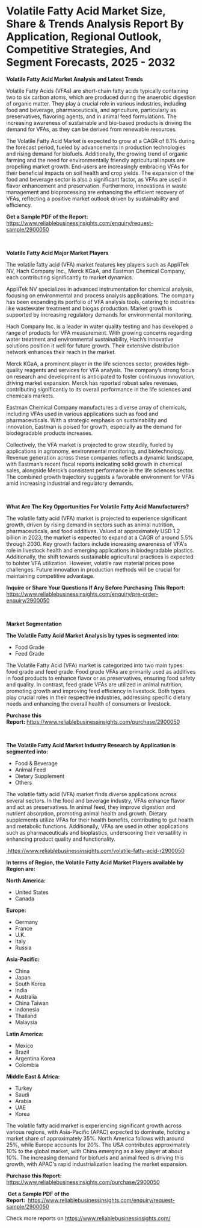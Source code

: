 <p><h1>Volatile Fatty Acid Market Size, Share & Trends Analysis Report By Application, Regional Outlook, Competitive Strategies, And Segment Forecasts, 2025 - 2032</h1></p><p><strong>Volatile Fatty Acid Market Analysis and Latest Trends</strong></p>
<p><p>Volatile Fatty Acids (VFAs) are short-chain fatty acids typically containing two to six carbon atoms, which are produced during the anaerobic digestion of organic matter. They play a crucial role in various industries, including food and beverage, pharmaceuticals, and agriculture, particularly as preservatives, flavoring agents, and in animal feed formulations. The increasing awareness of sustainable and bio-based products is driving the demand for VFAs, as they can be derived from renewable resources.</p><p>The Volatile Fatty Acid Market is expected to grow at a CAGR of 8.1% during the forecast period, fueled by advancements in production technologies and rising demand for biofuels. Additionally, the growing trend of organic farming and the need for environmentally friendly agricultural inputs are propelling market growth. End-users are increasingly embracing VFAs for their beneficial impacts on soil health and crop yields. The expansion of the food and beverage sector is also a significant factor, as VFAs are used in flavor enhancement and preservation. Furthermore, innovations in waste management and bioprocessing are enhancing the efficient recovery of VFAs, reflecting a positive market outlook driven by sustainability and efficiency.</p></p>
<p><strong>Get a Sample PDF of the Report:&nbsp;</strong> <a href="https://www.reliablebusinessinsights.com/enquiry/request-sample/2900050?utm_campaign=2208&utm_medium=2&utm_source=Github&utm_content=ia&utm_term=16032025&utm_id=volatile-fatty-acid">https://www.reliablebusinessinsights.com/enquiry/request-sample/2900050</a></p>
<p>&nbsp;</p>
<p><strong>Volatile Fatty Acid Major Market Players</strong></p>
<p><p>The volatile fatty acid (VFA) market features key players such as AppliTek NV, Hach Company Inc., Merck KGaA, and Eastman Chemical Company, each contributing significantly to market dynamics.</p><p>AppliTek NV specializes in advanced instrumentation for chemical analysis, focusing on environmental and process analysis applications. The company has been expanding its portfolio of VFA analysis tools, catering to industries like wastewater treatment and biogas production. Market growth is supported by increasing regulatory demands for environmental monitoring.</p><p>Hach Company Inc. is a leader in water quality testing and has developed a range of products for VFA measurement. With growing concerns regarding water treatment and environmental sustainability, Hach’s innovative solutions position it well for future growth. Their extensive distribution network enhances their reach in the market.</p><p>Merck KGaA, a prominent player in the life sciences sector, provides high-quality reagents and services for VFA analysis. The company’s strong focus on research and development is anticipated to foster continuous innovation, driving market expansion. Merck has reported robust sales revenues, contributing significantly to its overall performance in the life sciences and chemicals markets.</p><p>Eastman Chemical Company manufactures a diverse array of chemicals, including VFAs used in various applications such as food and pharmaceuticals. With a strategic emphasis on sustainability and innovation, Eastman is poised for growth, especially as the demand for biodegradable products increases.</p><p>Collectively, the VFA market is projected to grow steadily, fueled by applications in agronomy, environmental monitoring, and biotechnology. Revenue generation across these companies reflects a dynamic landscape, with Eastman’s recent fiscal reports indicating solid growth in chemical sales, alongside Merck’s consistent performance in the life sciences sector. The combined growth trajectory suggests a favorable environment for VFAs amid increasing industrial and regulatory demands.</p></p>
<p>&nbsp;</p>
<p><strong>What Are The Key Opportunities For Volatile Fatty Acid Manufacturers?</strong></p>
<p><p>The volatile fatty acid (VFA) market is projected to experience significant growth, driven by rising demand in sectors such as animal nutrition, pharmaceuticals, and food additives. Valued at approximately USD 1.2 billion in 2023, the market is expected to expand at a CAGR of around 5.5% through 2030. Key growth factors include increasing awareness of VFA's role in livestock health and emerging applications in biodegradable plastics. Additionally, the shift towards sustainable agricultural practices is expected to bolster VFA utilization. However, volatile raw material prices pose challenges. Future innovation in production methods will be crucial for maintaining competitive advantage.</p></p>
<p><strong>Inquire or Share Your Questions If Any Before Purchasing This Report:</strong> <a href="https://www.reliablebusinessinsights.com/enquiry/pre-order-enquiry/2900050?utm_campaign=2208&utm_medium=2&utm_source=Github&utm_content=ia&utm_term=16032025&utm_id=volatile-fatty-acid">https://www.reliablebusinessinsights.com/enquiry/pre-order-enquiry/2900050</a></p>
<p>&nbsp;</p>
<p><strong>Market Segmentation</strong></p>
<p><strong>The Volatile Fatty Acid Market Analysis by types is segmented into:</strong></p>
<p><ul><li>Food Grade</li><li>Feed Grade</li></ul></p>
<p><p>The Volatile Fatty Acid (VFA) market is categorized into two main types: food grade and feed grade. Food grade VFAs are primarily used as additives in food products to enhance flavor or as preservatives, ensuring food safety and quality. In contrast, feed grade VFAs are utilized in animal nutrition, promoting growth and improving feed efficiency in livestock. Both types play crucial roles in their respective industries, addressing specific dietary needs and enhancing the overall health of consumers or livestock.</p></p>
<p><strong>Purchase this Report:&nbsp;</strong><a href="https://www.reliablebusinessinsights.com/purchase/2900050?utm_campaign=2208&utm_medium=2&utm_source=Github&utm_content=ia&utm_term=16032025&utm_id=volatile-fatty-acid">https://www.reliablebusinessinsights.com/purchase/2900050</a></p>
<p>&nbsp;</p>
<p><strong>The Volatile Fatty Acid Market Industry Research by Application is segmented into:</strong></p>
<p><ul><li>Food & Beverage</li><li>Animal Feed</li><li>Dietary Supplement</li><li>Others</li></ul></p>
<p><p>The volatile fatty acid (VFA) market finds diverse applications across several sectors. In the food and beverage industry, VFAs enhance flavor and act as preservatives. In animal feed, they improve digestion and nutrient absorption, promoting animal health and growth. Dietary supplements utilize VFAs for their health benefits, contributing to gut health and metabolic functions. Additionally, VFAs are used in other applications such as pharmaceuticals and bioplastics, underscoring their versatility in enhancing product quality and functionality.</p></p>
<p><a href="https://www.reliablebusinessinsights.com/volatile-fatty-acid-r2900050?utm_campaign=2208&utm_medium=2&utm_source=Github&utm_content=ia&utm_term=16032025&utm_id=volatile-fatty-acid">&nbsp;https://www.reliablebusinessinsights.com/volatile-fatty-acid-r2900050</a></p>
<p><strong>In terms of Region, the Volatile Fatty Acid Market Players available by Region are:</strong></p>
<p>
    <p> <strong> North America: </strong>
        <ul>
            <li>United States</li>
            <li>Canada</li>
        </ul>
        </p> 
    <p> <strong> Europe: </strong>
        <ul>
            <li>Germany</li>
            <li>France</li>
            <li>U.K.</li>
            <li>Italy</li>
            <li>Russia</li>
        </ul>
        </p> 
    <p> <strong> Asia-Pacific: </strong>
        <ul>
            <li>China</li>
            <li>Japan</li>
            <li>South Korea</li>
            <li>India</li>
            <li>Australia</li>
            <li>China Taiwan</li>
            <li>Indonesia</li>
            <li>Thailand</li>
            <li>Malaysia</li>
        </ul>
        </p> 
    <p> <strong> Latin America: </strong>
        <ul>
            <li>Mexico</li>
            <li>Brazil</li>
            <li>Argentina Korea</li>
            <li>Colombia</li>
        </ul>
        </p> 
    <p> <strong> Middle East & Africa: </strong>
        <ul>
            <li>Turkey</li>
            <li>Saudi</li>
            <li>Arabia</li>
            <li>UAE</li>
            <li>Korea</li>
        </ul>
    </p>
    </p>
<p><p>The volatile fatty acid market is experiencing significant growth across various regions, with Asia-Pacific (APAC) expected to dominate, holding a market share of approximately 35%. North America follows with around 25%, while Europe accounts for 20%. The USA contributes approximately 10% to the global market, with China emerging as a key player at about 10%. The increasing demand for biofuels and animal feed is driving this growth, with APAC's rapid industrialization leading the market expansion.</p></p>
<p><strong>Purchase this Report: </strong><a href="https://www.reliablebusinessinsights.com/purchase/2900050?utm_campaign=2208&utm_medium=2&utm_source=Github&utm_content=ia&utm_term=16032025&utm_id=volatile-fatty-acid">https://www.reliablebusinessinsights.com/purchase/2900050</a></p>
<p>&nbsp;<strong>Get a Sample PDF of the Report:&nbsp;&nbsp;</strong><a href="https://www.reliablebusinessinsights.com/enquiry/request-sample/2900050?utm_campaign=2208&utm_medium=2&utm_source=Github&utm_content=ia&utm_term=16032025&utm_id=volatile-fatty-acid">https://www.reliablebusinessinsights.com/enquiry/request-sample/2900050</a></p>
<p><strong></strong></p>
<p>Check more reports on <a href="https://www.reliablebusinessinsights.com/?utm_campaign=2208&utm_medium=2&utm_source=Github&utm_content=ia&utm_term=16032025&utm_id=volatile-fatty-acid">https://www.reliablebusinessinsights.com/</a></p>